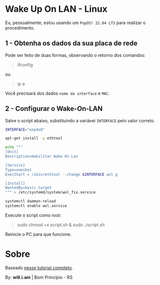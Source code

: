 # Wake Up On LAN - Linux

Eu, pessoalmente, estou usando um `PopOS! 22.04 LTS` para realizar o procedimento.

## 1 - Obtenha os dados da sua placa de rede

Pode ser feito de duas formas, observando o retorno dos comandos:

> ifconfig

ou

> ip a

Você precisará dos dados `nome da interface` e `MAC`.

 
## 2 - Configurar o Wake-On-LAN
 
Salve o script abaixo, substituindo a variávei `INTERFACE` pelo valor correto.

```sh
INTERFACE="enp4s0"

apt-get install -y ethtool

echo """
[Unit]
Description=Habilitar Wake On Lan

[Service]
Type=oneshot
ExecStart = /sbin/ethtool --change $INTERFACE wol g

[Install]
WantedBy=basic.target
""" > /etc/systemd/system/wol_fix.service

systemctl daemon-reload
systemctl enable wol.service
```

Execute o script como root:

> sudo chmod +x script.sh & sudo ./script.sh

Reinicie o PC para que funcione.

# Sobre

Baseado [nesse tutorial completo](https://necromuralist.github.io/posts/enabling-wake-on-lan/).

By: **will.i.am** | Bom Princípio - RS
